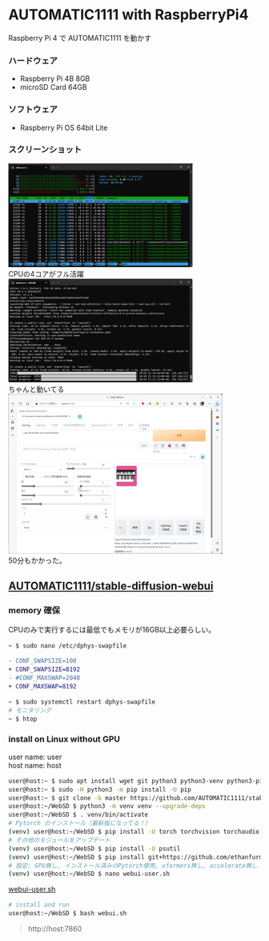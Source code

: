 # AUTOMATIC1111 with RaspberryPi4
Raspberry Pi 4 で AUTOMATIC1111 を動かす

### ハードウェア
- Raspberry Pi 4B 8GB
- microSD Card 64GB
### ソフトウェア
- Raspberry Pi OS 64bit Lite
### スクリーンショット
![htop](image/htom.png)<br>
CPUの4コアがフル活躍<br>
![ssh](image/ssh.png)<br>
ちゃんと動いてる<br>
![webui](image/webui.png)<br>
50分もかかった。

## [AUTOMATIC1111/stable-diffusion-webui](https://github.com/AUTOMATIC1111/stable-diffusion-webui)

### memory 確保
CPUのみで実行するには最低でもメモリが16GB以上必要らしい。
~~~diff
~ $ sudo nano /etc/dphys-swapfile
~~~
~~~diff
- CONF_SWAPSIZE=100
+ CONF_SWAPSIZE=8192
- #CONF_MAXSWAP=2048
+ CONF_MAXSWAP=8192
~~~
~~~sh
~ $ sudo systemctl restart dphys-swapfile
# モニタリング
~ $ htop
~~~
### install on Linux without GPU

user name: user<br>
host name: host
~~~sh
user@host:~ $ sudo apt install wget git python3 python3-venv python3-pip libgl1-mesa-dev
user@host:~ $ sudo -H python3 -m pip install -U pip
user@host:~ $ git clone -b master https://github.com/AUTOMATIC1111/stable-diffusion-webui.git WebSD
user@host:~/WebSD $ python3 -m venv venv --upgrade-deps
user@host:~/WebSD $ . venv/bin/activate
# Pytorch のインストール（最新版になってる！）
(venv) user@host:~/WebSD $ pip install -U torch torchvision torchaudio
# その他のモジュールをアップデート
(venv) user@host:~/WebSD $ pip install -U psutil
(venv) user@host:~/WebSD $ pip install git+https://github.com/ethanfurman/aenum.git
# 設定: GPU無し, インストール済みのPytorch使用, xformers無し, accelerate無し
(venv) user@host:~/WebSD $ nano webui-user.sh
~~~
[webui-user.sh](src/webui-user.sh)
~~~sh
# install and run
user@host:~/WebSD $ bash webui.sh
~~~
> http://host:7860
